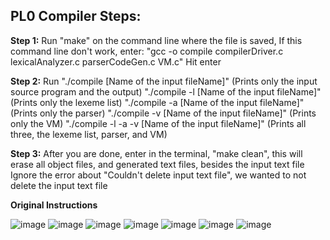 ## PL0 Compiler Steps:
**Step 1:** Run "make" on the command line where the file is saved, 
        If this command line don't work, enter: "gcc -o compile compilerDriver.c lexicalAnalyzer.c parserCodeGen.c VM.c"
        Hit enter 

**Step 2:** Run "./compile [Name of the input fileName]" (Prints only the input source program and the output)
            "./compile -l [Name of the input fileName]" (Prints only the lexeme list)
            "./compile -a [Name of the input fileName]" (Prints only the parser)
            "./compile -v [Name of the input fileName]" (Prints only the VM)
             "./compile -l -a -v [Name of the input fileName]" (Prints all three, the lexeme list, parser, and VM)
             
**Step 3:** After you are done, enter in the terminal, "make clean", this will erase all object files, and generated text files, besides the input text file 
        Ignore the error about "Couldn't delete input text file", we wanted to not delete the input text file

**Original Instructions**

![image](https://user-images.githubusercontent.com/43329669/83373586-e58f0a00-a396-11ea-961c-ff9e7ce6a374.png)
![image](https://user-images.githubusercontent.com/43329669/83373604-fb043400-a396-11ea-9e7b-ad8a8e0136a5.png)
![image](https://user-images.githubusercontent.com/43329669/83373664-26871e80-a397-11ea-8762-2d18098a299a.png)
![image](https://user-images.githubusercontent.com/43329669/83373703-4585b080-a397-11ea-9aac-f9954b4edfcc.png)
![image](https://user-images.githubusercontent.com/43329669/83373756-71a13180-a397-11ea-8142-d0b7ecbd731c.png)
![image](https://user-images.githubusercontent.com/43329669/83373820-b927bd80-a397-11ea-9b26-e68790e3b0cf.png)
![image](https://user-images.githubusercontent.com/43329669/83373921-fab86880-a397-11ea-91a7-a148cc4cc7f7.png)

